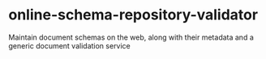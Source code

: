 # online-schema-repository-validator
Maintain document schemas on the web, along with their metadata and a generic document validation service
